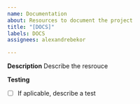```yaml
---
name: Documentation
about: Resources to document the project
title: "[DOCS]"
labels: DOCS
assignees: alexandrebekor

---
```


**Description**
Describe the resrouce

**Testing**
- [ ] If aplicable, describe a test